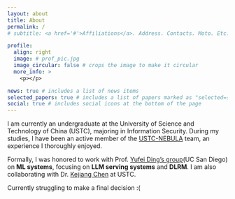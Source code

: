 ```yaml
---
layout: about
title: About
permalink: /
# subtitle: <a href='#'>Affiliations</a>. Address. Contacts. Moto. Etc.

profile:
  align: right
  image: # prof_pic.jpg
  image_circular: false # crops the image to make it circular
  more_info: >
    <p></p>

news: true # includes a list of news items
selected_papers: true # includes a list of papers marked as "selected={true}"
social: true # includes social icons at the bottom of the page
---
```


<!-- Write your biography here. Tell the world about yourself. Link to your favorite [subreddit](http://reddit.com). You can put a picture in, too. The code is already in, just name your picture `prof_pic.jpg` and put it in the `img/` folder.

Put your address / P.O. box / other info right below your picture. You can also disable any of these elements by editing `profile` property of the YAML header of your `_pages/about.md`. Edit `_bibliography/papers.bib` and Jekyll will render your [publications page](/al-folio/publications/) automatically.

Link to your social media connections, too. This theme is set up to use [Font Awesome icons](https://fontawesome.com/) and [Academicons](https://jpswalsh.github.io/academicons/), like the ones below. Add your Facebook, Twitter, LinkedIn, Google Scholar, or just disable all of them. -->

I am currently an undergraduate at the University of Science and Technology of China (USTC), majoring in Information Security. During my studies, I have been an active member of the [USTC-NEBULA](https://www.nebuu.la) team, an experience I thoroughly enjoyed.

Formally, I was honored to work with Prof. [Yufei Ding’s group](https://picassolab.squarespace.com)(UC San Diego) on **ML systems**, focusing on **LLM serving systems** and **DLRM**. I am also collaborating with Dr. [Kejiang Chen](http://home.ustc.edu.cn/~chenkj/) at USTC.

Currently struggling to make a final decision :(
